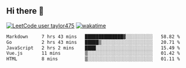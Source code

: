 ## Hi there 👋

[![LeetCode user taylor475](https://img.shields.io/badge/dynamic/json?style=for-the-badge&labelColor=black&color=%23ffa116&label=Solved&query=solvedOverTotal&url=https%3A%2F%2Fleetcode-badge.vercel.app%2Fapi%2Fusers%2Ftaylor475&logo=leetcode&logoColor=yellow)](https://leetcode.com/taylor475/)
[![wakatime](https://wakatime.com/badge/user/8c6aced9-f66a-452f-8802-5d7239ce5c50.svg)](https://wakatime.com/@8c6aced9-f66a-452f-8802-5d7239ce5c50)

<!--START_SECTION:waka-->

```txt
Markdown     7 hrs 43 mins   ██████████████▓░░░░░░░░░░   58.82 %
Go           2 hrs 43 mins   █████▒░░░░░░░░░░░░░░░░░░░   20.71 %
JavaScript   2 hrs 2 mins    ████░░░░░░░░░░░░░░░░░░░░░   15.49 %
Vue.js       11 mins         ▒░░░░░░░░░░░░░░░░░░░░░░░░   01.42 %
HTML         8 mins          ▒░░░░░░░░░░░░░░░░░░░░░░░░   01.11 %
```

<!--END_SECTION:waka-->

<!--
**taylor475/taylor475** is a _special_ repository because its `README.md` (this file) appears on your GitHub profile.
